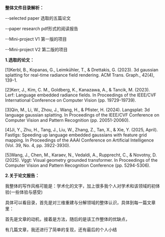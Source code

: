**整体文件目录解析：**

--selected paper 选取的五篇论文

--paper research pdf形式的阅读报告

--Mini-project V1 第一版的项目

--Mini-project V2 第二版的项目

**1.选取的论文：**

[1]Kerbl, B., Kopanas, G., Leimkühler, T., & Drettakis, G. (2023). 3d gaussian splatting for  real-time radiance field rendering. ACM Trans. Graph., 42(4), 139-1.

[2]Kerr, J., Kim, C. M., Goldberg, K., Kanazawa, A., & Tancik, M. (2023). Lerf: Language  embedded radiance fields. In Proceedings of the IEEE/CVF International Conference on  Computer Vision (pp. 19729-19739). 

[3]Qin, M., Li, W., Zhou, J., Wang, H., & Pfister, H. (2024). Langsplat: 3d language gaussian  splatting. In Proceedings of the IEEE/CVF Conference on Computer Vision and Pattern  Recognition (pp. 20051-20060).

[4]Ji, Y., Zhu, H., Tang, J., Liu, W., Zhang, Z., Tan, X., & Xie, Y. (2025, April). Fastlgs: Speeding  up language embedded gaussians with feature grid mapping. In Proceedings of the AAAI  Conference on Artificial Intelligence (Vol. 39, No. 4, pp. 3922-3930).

[5]Wang, J., Chen, M., Karaev, N., Vedaldi, A., Rupprecht, C., & Novotny, D. (2025). Vggt:  Visual geometry grounded transformer. In Proceedings of the Computer Vision and Pattern  Recognition Conference (pp. 5294-5306).

**2.关于论文报告：**

我整体的写作风格可能是：学术化的文字，加上很多我个人对学术和该领域的初体验(一些体验与感受)

具体可以看目录，首先是对三维重建与分解领域的整体认识，具体到每一篇文章里：

首先是文章的动机，接着是方法，随后的是该工作整体的优缺点，

有几篇文章，我还进行了简单的复现，还有最后的个人小结
